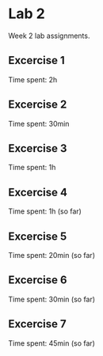 # Lab 2
Week 2 lab assignments.

## Excercise 1
Time spent: 2h

## Excercise 2
Time spent: 30min

## Excercise 3
Time spent: 1h

## Excercise 4
Time spent: 1h (so far)

## Excercise 5
Time spent: 20min (so far)

## Excercise 6
Time spent: 30min (so far)

## Excercise 7
Time spent: 45min (so far)